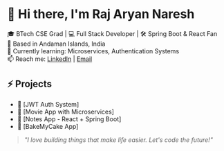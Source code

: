 # 👋 Hi there, I'm Raj Aryan Naresh

🎓 BTech CSE Grad | 💻 Full Stack Developer | 🛠️ Spring Boot & React Fan  
📍 Based in Andaman Islands, India  
🌱 Currently learning: Microservices, Authentication Systems  
📫 Reach me: [LinkedIn](http://www.linkedin.com/in/raj-aryan-naresh) | [Email](mailto:aryan.and.2002@gmail.com)

## ⚡ Projects
- 🔐 [JWT Auth System]
- 🎥 [Movie App with Microservices]
- 📝 [Notes App - React + Spring Boot]
- 🍘 [BakeMyCake App]

> *"I love building things that make life easier. Let's code the future!"*

